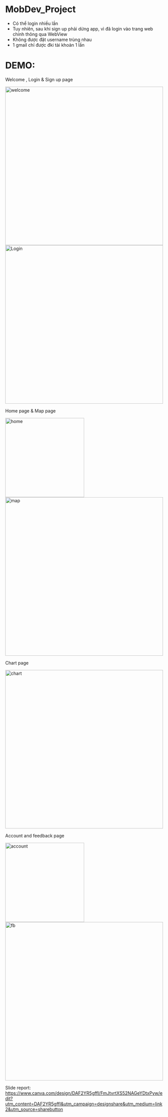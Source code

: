 # MobDev_Project
- Có thể login nhiều lần
- Tuy nhiên, sau khi sign up phải dừng app, vì đã login vào trang web chính thông qua WebView
- Không được đặt username trùng nhau 
- 1 gmail chỉ được đki tài khoản  1 lần
# DEMO:
Welcome , Login & Sign up page

<img src="https://github.com/user-attachments/assets/4303b3df-51a3-4807-a59d-bded33fc7c68" alt="welcome" width="500"/>
<img src="https://github.com/user-attachments/assets/6396f7f9-1245-4a84-801a-35e227f9d501" alt="Login" width="500"/>  

Home page & Map page  

<img src="https://github.com/user-attachments/assets/efb34ca7-5b5c-47c5-99c8-87b3b67d4cfb" alt="home" width="250"/>
<img src="https://github.com/user-attachments/assets/a4e06f5c-ac54-4c73-8379-354deecd0f4d" alt="map" width="500"/>  

Chart page  

<img src="https://github.com/user-attachments/assets/3acedb28-9985-4ad1-9c87-6c940242595a" alt="chart" width="500"/>  

Account and feedback page  

<img src="https://github.com/user-attachments/assets/a3ff68cc-76bd-4137-9ed8-2a69a67b5bc6" alt="account" width="250"/>
<img src="https://github.com/user-attachments/assets/399e740f-614d-4a96-9e14-da191d7646e6" alt="fb" width="500"/>  


Slide report: https://www.canva.com/design/DAF2YR5gffI/FmJtvrtXS52NAGeYDtxPyw/edit?utm_content=DAF2YR5gffI&utm_campaign=designshare&utm_medium=link2&utm_source=sharebutton
